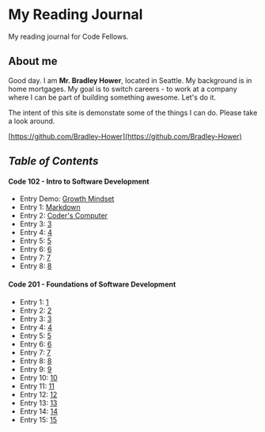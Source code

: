 # My Reading Journal
My reading journal for Code Fellows.
## About me
Good day. I am **Mr. Bradley Hower**, located in Seattle. My background is in home mortgages. My goal is to switch careers - to work at a company where I can be part of building something awesome. Let's do it. 

The intent of this site is demonstate some of the things I can do. Please take a look around. 

[https://github.com/Bradley-Hower](https://github.com/Bradley-Hower)

## *Table of Contents*
#### Code 102 - Intro to Software Development

- Entry Demo: [Growth Mindset](https://bradley-hower.github.io/reading-notes/demo)
- Entry 1: [Markdown](https://bradley-hower.github.io/reading-notes/markdown)
- Entry 2: [Coder's Computer](https://bradley-hower.github.io/reading-notes/coders-computer)
- Entry 3: [3](https://bradley-hower.github.io/reading-notes/3)
- Entry 4: [4](https://bradley-hower.github.io/reading-notes/4)
- Entry 5: [5](https://bradley-hower.github.io/reading-notes/5)
- Entry 6: [6](https://bradley-hower.github.io/reading-notes/6)
- Entry 7: [7](https://bradley-hower.github.io/reading-notes/7)
- Entry 8: [8](https://bradley-hower.github.io/reading-notes/8)

#### Code 201 - Foundations of Software Development
- Entry 1: [1](https://bradley-hower.github.io/201-reading-notes/1)
- Entry 2: [2](https://bradley-hower.github.io/201-reading-notes/2)
- Entry 3: [3](https://bradley-hower.github.io/201-reading-notes/3)
- Entry 4: [4](https://bradley-hower.github.io/201-reading-notes/4)
- Entry 5: [5](https://bradley-hower.github.io/201-reading-notes/5)
- Entry 6: [6](https://bradley-hower.github.io/201-reading-notes/6)
- Entry 7: [7](https://bradley-hower.github.io/201-reading-notes/7)
- Entry 8: [8](https://bradley-hower.github.io/201-reading-notes/8)
- Entry 9: [9](https://bradley-hower.github.io/201-reading-notes/9)
- Entry 10: [10](https://bradley-hower.github.io/201-reading-notes/10)
- Entry 11: [11](https://bradley-hower.github.io/201-reading-notes/11)
- Entry 12: [12](https://bradley-hower.github.io/201-reading-notes/12)
- Entry 13: [13](https://bradley-hower.github.io/201-reading-notes/13)
- Entry 14: [14](https://bradley-hower.github.io/201-reading-notes/14)
- Entry 15: [15](https://bradley-hower.github.io/201-reading-notes/15)
